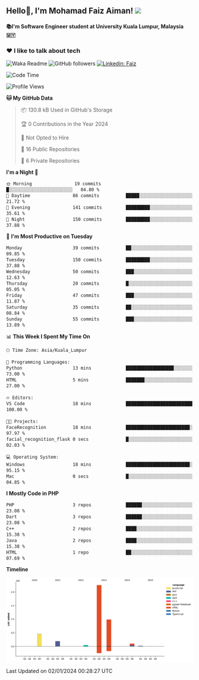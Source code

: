<h2> Hello👋, I'm Mohamad Faiz Aiman! <img src="https://media.giphy.com/media/12oufCB0MyZ1Go/giphy.gif" width="50"></h2>

#### 📚I'm Software Engineer student at University Kuala Lumpur, Malaysia 🇲🇾
###  ❤️ I like to talk about tech 


![Waka Readme](https://github.com/anmol098/anmol098/workflows/Waka%20Readme/badge.svg)
![GitHub followers](https://img.shields.io/github/followers/faizaiman?label=Follow&style=social)
[![Linkedin: Faiz](https://img.shields.io/badge/-Faiz-blue?style=flat-square&logo=Linkedin&logoColor=white&link=https://www.linkedin.com/in/mohamad-faiz-aiman-623747192/)](https://www.linkedin.com/in/mohamad-faiz-aiman-623747192/)

<!--START_SECTION:waka-->
![Code Time](http://img.shields.io/badge/Code%20Time-202%20hrs%2031%20mins-blue)

![Profile Views](http://img.shields.io/badge/Profile%20Views-0-blue)

**🐱 My GitHub Data** 

> 📦 130.8 kB Used in GitHub's Storage 
 > 
> 🏆 0 Contributions in the Year 2024
 > 
> 🚫 Not Opted to Hire
 > 
> 📜 16 Public Repositories 
 > 
> 🔑 6 Private Repositories 
 > 
**I'm a Night 🦉** 

```text
🌞 Morning                19 commits          █░░░░░░░░░░░░░░░░░░░░░░░░   04.80 % 
🌆 Daytime                86 commits          █████░░░░░░░░░░░░░░░░░░░░   21.72 % 
🌃 Evening                141 commits         █████████░░░░░░░░░░░░░░░░   35.61 % 
🌙 Night                  150 commits         █████████░░░░░░░░░░░░░░░░   37.88 % 
```
📅 **I'm Most Productive on Tuesday** 

```text
Monday                   39 commits          ██░░░░░░░░░░░░░░░░░░░░░░░   09.85 % 
Tuesday                  150 commits         █████████░░░░░░░░░░░░░░░░   37.88 % 
Wednesday                50 commits          ███░░░░░░░░░░░░░░░░░░░░░░   12.63 % 
Thursday                 20 commits          █░░░░░░░░░░░░░░░░░░░░░░░░   05.05 % 
Friday                   47 commits          ███░░░░░░░░░░░░░░░░░░░░░░   11.87 % 
Saturday                 35 commits          ██░░░░░░░░░░░░░░░░░░░░░░░   08.84 % 
Sunday                   55 commits          ███░░░░░░░░░░░░░░░░░░░░░░   13.89 % 
```


📊 **This Week I Spent My Time On** 

```text
🕑︎ Time Zone: Asia/Kuala_Lumpur

💬 Programming Languages: 
Python                   13 mins             ██████████████████░░░░░░░   73.00 % 
HTML                     5 mins              ███████░░░░░░░░░░░░░░░░░░   27.00 % 

🔥 Editors: 
VS Code                  18 mins             █████████████████████████   100.00 % 

🐱‍💻 Projects: 
FaceRecognition          18 mins             ████████████████████████░   97.97 % 
facial_recognition_flask 0 secs              █░░░░░░░░░░░░░░░░░░░░░░░░   02.03 % 

💻 Operating System: 
Windows                  18 mins             ████████████████████████░   95.15 % 
Mac                      0 secs              █░░░░░░░░░░░░░░░░░░░░░░░░   04.85 % 
```

**I Mostly Code in PHP** 

```text
PHP                      3 repos             ██████░░░░░░░░░░░░░░░░░░░   23.08 % 
Dart                     3 repos             ██████░░░░░░░░░░░░░░░░░░░   23.08 % 
C++                      2 repos             ████░░░░░░░░░░░░░░░░░░░░░   15.38 % 
Java                     2 repos             ████░░░░░░░░░░░░░░░░░░░░░   15.38 % 
HTML                     1 repo              ██░░░░░░░░░░░░░░░░░░░░░░░   07.69 % 
```



**Timeline**

![Lines of Code chart](https://raw.githubusercontent.com/faizaiman/faizaiman/main/assets/bar_graph.png)


 Last Updated on 02/01/2024 00:28:27 UTC
<!--END_SECTION:waka-->
